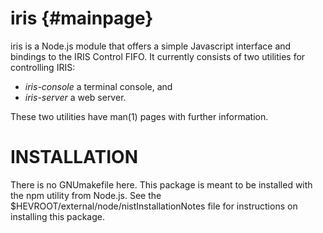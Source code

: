 iris {#mainpage}
====

iris is a Node.js module that offers a simple Javascript interface and
bindings to the IRIS Control FIFO. It currently consists of two utilities for
controlling IRIS:

- *iris-console* a terminal console, and
- *iris-server* a web server.

These two utilities have man(1) pages with further information.

INSTALLATION
============

There is no GNUmakefile here. This package is meant to be installed with the
npm utility from Node.js. See the $HEVROOT/external/node/nistInstallationNotes
file for instructions on installing this package.

